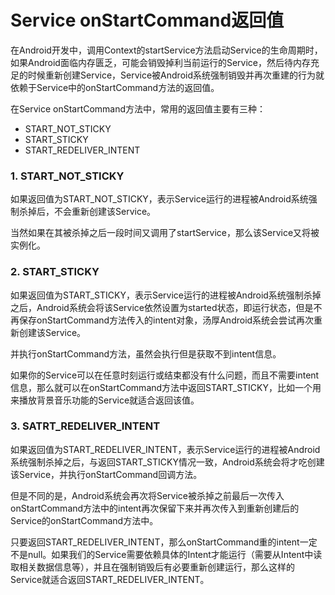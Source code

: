 # Service onStartCommand返回值

在Android开发中，调用Context的startService方法启动Service的生命周期时，如果Android面临内存匮乏，可能会销毁掉利当前运行的Service，然后待内存充足的时候重新创建Service，Service被Android系统强制销毁并再次重建的行为就依赖于Service中的onStartCommand方法的返回值。

在Service onStartCommand方法中，常用的返回值主要有三种：

- START_NOT_STICKY
- START_STICKY
- START_REDELIVER_INTENT

### 1. START_NOT_STICKY

如果返回值为START_NOT_STICKY，表示Service运行的进程被Android系统强制杀掉后，不会重新创建该Service。

当然如果在其被杀掉之后一段时间又调用了startService，那么该Service又将被实例化。

### 2. START_STICKY

如果返回值为START_STICKY，表示Service运行的进程被Android系统强制杀掉之后，Android系统会将该Service依然设置为started状态，即运行状态，但是不再保存onStartCommand方法传入的intent对象，汤厚Android系统会尝试再次重新创建该Service。

并执行onStartCommand方法，虽然会执行但是获取不到intent信息。

如果你的Service可以在任意时刻运行或结束都没有什么问题，而且不需要intent信息，那么就可以在onStartCommand方法中返回START_STICKY，比如一个用来播放背景音乐功能的Service就适合返回该值。



### 3. SATRT_REDELIVER_INTENT

如果返回值为START_REDELIVER_INTENT，表示Service运行的进程被Android系统强制杀掉之后，与返回START_STICKY情况一致，Android系统会将才吃创建该Service，并执行onStartCommand回调方法。

但是不同的是，Android系统会再次将Service被杀掉之前最后一次传入onStartCommand方法中的intent再次保留下来并再次传入到重新创建后的Service的onStartCommand方法中。

只要返回START_REDELIVER_INTENT，那么onStartCommand重的intent一定不是null。如果我们的Service需要依赖具体的Intent才能运行（需要从Intent中读取相关数据信息等），并且在强制销毁后有必要重新创建运行，那么这样的Service就适合返回START_REDELIVER_INTENT。





